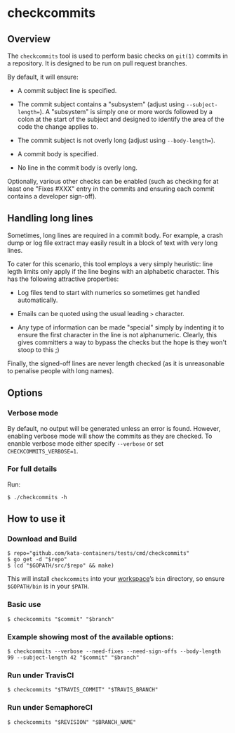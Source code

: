 # checkcommits

## Overview

The `checkcommits` tool is used to perform basic checks on `git(1)`
commits in a repository. It is designed to be run on pull request
branches.

By default, it will ensure:

- A commit subject line is specified.

- The commit subject contains a "subsystem" (adjust using `--subject-length=`).
  A "subsystem" is simply one or more words followed by a colon at the
  start of the subject and designed to identify the area of the code the
  change applies to.

- The commit subject is not overly long (adjust using `--body-length=`).

- A commit body is specified.

- No line in the commit body is overly long.

Optionally, various other checks can be enabled (such as checking for
at least one "Fixes #XXX" entry in the commits and ensuring each commit
contains a developer sign-off).

## Handling long lines

Sometimes, long lines are required in a commit body. For example, a
crash dump or log file extract may easily result in a block of text with
very long lines.

To cater for this scenario, this tool employs a very simply heuristic:
line legth limits only apply if the line begins with an alphabetic
character. This has the following attractive properties:

- Log files tend to start with numerics so sometimes get handled
  automatically.

- Emails can be quoted using the usual leading `>` character.

- Any type of information can be made "special" simply by indenting it
  to ensure the first character in the line is not alphanumeric.
  Clearly, this gives committers a way to bypass the checks but the hope
  is they won't stoop to this ;)

Finally, the signed-off lines are never length checked (as it is
unreasonable to penalise people with long names).

## Options

### Verbose mode

By default, no output will be generated unless an error is found.
However, enabling verbose mode will show the commits as they are
checked. To enanble verbose mode either specify `--verbose` or set
`CHECKCOMMITS_VERBOSE=1`.

### For full details

Run:

```
$ ./checkcommits -h
```

## How to use it

### Download and Build

```
$ repo="github.com/kata-containers/tests/cmd/checkcommits"
$ go get -d "$repo"
$ (cd "$GOPATH/src/$repo" && make)
```

This will install `checkcommits` into your
[workspace](https://golang.org/doc/code.html#GOPATH)’s `bin` directory,
so ensure `$GOPATH/bin` is in your `$PATH`.

### Basic use

```
$ checkcommits "$commit" "$branch"
```

### Example showing most of the available options:

```
$ checkcommits --verbose --need-fixes --need-sign-offs --body-length 99 --subject-length 42 "$commit" "$branch"
```

### Run under TravisCI

```
$ checkcommits "$TRAVIS_COMMIT" "$TRAVIS_BRANCH"
```

### Run under SemaphoreCI

```
$ checkcommits "$REVISION" "$BRANCH_NAME"
```
